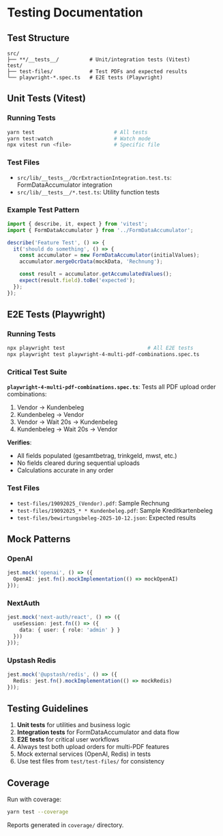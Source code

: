 # Testing Documentation

## Test Structure

```
src/
├── **/__tests__/          # Unit/integration tests (Vitest)
test/
├── test-files/            # Test PDFs and expected results
└── playwright-*.spec.ts   # E2E tests (Playwright)
```

## Unit Tests (Vitest)

### Running Tests
```bash
yarn test                          # All tests
yarn test:watch                    # Watch mode
npx vitest run <file>              # Specific file
```

### Test Files
- `src/lib/__tests__/OcrExtractionIntegration.test.ts`: FormDataAccumulator integration
- `src/lib/__tests__/*.test.ts`: Utility function tests

### Example Test Pattern
```typescript
import { describe, it, expect } from 'vitest';
import { FormDataAccumulator } from '../FormDataAccumulator';

describe('Feature Test', () => {
  it('should do something', () => {
    const accumulator = new FormDataAccumulator(initialValues);
    accumulator.mergeOcrData(mockData, 'Rechnung');

    const result = accumulator.getAccumulatedValues();
    expect(result.field).toBe('expected');
  });
});
```

## E2E Tests (Playwright)

### Running Tests
```bash
npx playwright test                           # All E2E tests
npx playwright test playwright-4-multi-pdf-combinations.spec.ts
```

### Critical Test Suite

**`playwright-4-multi-pdf-combinations.spec.ts`**:
Tests all PDF upload order combinations:
1. Vendor → Kundenbeleg
2. Kundenbeleg → Vendor
3. Vendor → Wait 20s → Kundenbeleg
4. Kundenbeleg → Wait 20s → Vendor

**Verifies**:
- All fields populated (gesamtbetrag, trinkgeld, mwst, etc.)
- No fields cleared during sequential uploads
- Calculations accurate in any order

### Test Files
- `test-files/19092025_(Vendor).pdf`: Sample Rechnung
- `test-files/19092025_* * Kundenbeleg.pdf`: Sample Kreditkartenbeleg
- `test-files/bewirtungsbeleg-2025-10-12.json`: Expected results

## Mock Patterns

### OpenAI
```typescript
jest.mock('openai', () => ({
  OpenAI: jest.fn().mockImplementation(() => mockOpenAI)
}));
```

### NextAuth
```typescript
jest.mock('next-auth/react', () => ({
  useSession: jest.fn(() => ({
    data: { user: { role: 'admin' } }
  }))
}));
```

### Upstash Redis
```typescript
jest.mock('@upstash/redis', () => ({
  Redis: jest.fn().mockImplementation(() => mockRedis)
}));
```

## Testing Guidelines

1. **Unit tests** for utilities and business logic
2. **Integration tests** for FormDataAccumulator and data flow
3. **E2E tests** for critical user workflows
4. Always test both upload orders for multi-PDF features
5. Mock external services (OpenAI, Redis) in tests
6. Use test files from `test/test-files/` for consistency

## Coverage

Run with coverage:
```bash
yarn test --coverage
```

Reports generated in `coverage/` directory.
